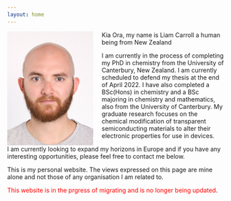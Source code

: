 ```yaml
---
layout: home
---
```


<img src="assets/Photo.jpg" width="200" style="float:left; margin-right:20px;">

Kia Ora, my name is Liam Carroll a human being from New Zealand

<p>I am currently in the process of completing my PhD in chemistry from the University of Canterbury, New Zealand. I am currently scheduled to defend my thesis at the end of April 2022. I have also completed a BSc(Hons) in chemistry and a BSc majoring in chemistry and mathematics, also from the University of Canterbury. My graduate research focuses on the chemical modification of transparent semiconducting materials to alter their electronic properties for use in devices.</p>

I am currently looking to expand my horizons in Europe and if you have any interesting opportunities, please feel free to contact me below.

This is my personal website. The views expressed on this page are mine alone and not those of any organisation I am related to.

<span style="color:red">This website is in the prgress of migrating and is no longer being updated</span>.

